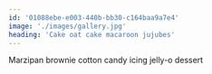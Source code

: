```yaml
---
id: '01088ebe-e003-440b-bb30-c164baa9a7e4'
image: './images/gallery.jpg'
heading: 'Cake oat cake macaroon jujubes'
---
```


Marzipan brownie cotton candy icing jelly-o dessert
